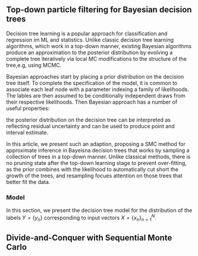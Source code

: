 ## Top-down particle filtering for Bayesian decision trees

Decision tree learning is a popular approach for classification and regression im ML and statistics. Unlike classic decision tree learning algorithms, which work in a top-down manner, existing Bayesian algorithms produce an approximation to the posterior distribution by evolving a complete tree iteratively via local MC modifications to the structure of the tree,e.g, using MCMC.



Bayesian approaches start by placing a prior distribution on the decision tree itself. To complete the specification of the model, it is common to associate each leaf node with a parameter indexing a family of likelihoods. The lables are then assumed to be conditionally independent draws from their respective likelihoods. Then Bayesian approach has a number of useful properties:

the posterior distribution on the decision tree can be interpreted as reflecting residual uncertainty and can be used to produce point and interval estimate.



In this article, we present such an adaption, proposing a SMC method for approximate inference in Bayeisna decision trees that works by sampling a collection of trees in a top-down manner. Unlike classical methods, there is no pruning state after the top-down learning stage to prevent over-fitting, as the prior  combines with the likelihood to automatically cut short the growth of the trees, and resampling focues attention on those trees that better fit the data.



### Model 

In this section, we present the decision tree model for the distribution of the labels $Y=\{ y_n\}$  corresponding to input vectors  $X=\{x_n \}_{n=1}^N$.





## Divide-and-Conquer with Sequential Monte Carlo